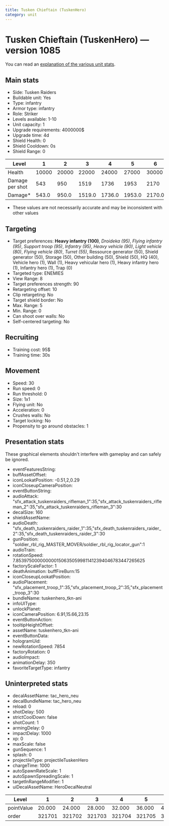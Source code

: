 ```yaml
---
title: Tusken Chieftain (TuskenHero)
category: unit
---
```


# Tusken Chieftain (TuskenHero) — version 1085

You can read an [explanation  of the various unit stats](unitexplained.md).

## Main stats

  * Side: Tusken Raiders
  * Buildable unit: Yes
  * Type: infantry
  * Armor type: infantry
  * Role: Striker
  * Levels available: 1-10
  * Unit capacity: 1
  * Upgrade requirements: 4000000$
  * Upgrade time: 4d
  * Shield Health: 0
  * Shield Cooldown: 0s
  * Shield Range: 0

|Level          |1    |2    |3     |4     |5     |6     |7     |8     |9     |10    |
|---------------|-----|-----|------|------|------|------|------|------|------|------|
|Health         |10000|20000|22000 |24000 |27000 |30000 |33000 |36000 |39000 |45000 |
|Damage per shot|543  |950  |1519  |1736  |1953  |2170  |2387  |2604  |2821  |3255  |
|Damage*        |543.0|950.0|1519.0|1736.0|1953.0|2170.0|2387.0|2604.0|2821.0|3255.0|

* These values are not necessarily accurate and may be inconsistent with other values

## Targeting

  * Target preferences: **Heavy infantry (100)**, _Droideka (95)_, _Flying infantry (95)_, _Support troop (95)_, _Infantry (95)_, _Heavy vehicle (90)_, _Light vehicle (80)_, _Flying vehicle (80)_, _Turret (55)_, Ressource generator (50), Shield generator (50), Storage (50), Other building (50), Shield (50), HQ (40), Vehicle hero (1), Wall (1), Heavy vehicular hero (1), Heavy infantry hero (1), Infantry hero (1), Trap (0)
  * Targeted type: ENEMIES
  * View Range: 8
  * Target preferences strength: 90
  * Retargeting offset: 10
  * Clip retargeting: No
  * Target shield border: No
  * Max. Range: 5
  * Min. Range: 0
  * Can shoot over walls: No
  * Self-centered targeting: No

## Recruiting

  * Training cost: 95$
  * Training time: 30s

## Movement

  * Speed: 30
  * Run speed: 0
  * Run threshold: 0
  * Size: 1x1
  * Flying unit: No
  * Acceleration: 0
  * Crushes walls: No
  * Target locking: No
  * Propensity to go around obstacles: 1

## Presentation stats

These graphical elements shouldn't interfere with gameplay and can safely be ignored.

  * eventFeaturesString: 
  * buffAssetOffset: 
  * iconLookatPosition: -0.51,2,0.29
  * iconCloseupCameraPosition: 
  * eventButtonString: 
  * audioAttack: "sfx_attack_tuskenraiders_rifleman_1":35,"sfx_attack_tuskenraiders_rifleman_2":35,"sfx_attack_tuskenraiders_rifleman_3":30
  * decalSize: 160
  * shieldAssetName: 
  * audioDeath: "sfx_death_tuskenraiders_raider_1":35,"sfx_death_tuskenraiders_raider_2":35,"sfx_death_tuskenraiders_raider_3":30
  * gunPosition: "soldier_rbl_rig_MASTER_MOVER/soldier_rbl_rig_locator_gun":1
  * audioTrain: 
  * rotationSpeed: 7.8539750000000001506350599811412394046783447265625
  * factoryScaleFactor: 1
  * deathAnimation: buffFireBurn:15
  * iconCloseupLookatPosition: 
  * audioPlacement: "sfx_placement_troop_1":35,"sfx_placement_troop_2":35,"sfx_placement_troop_3":30
  * bundleName: tuskenhero_tkn-ani
  * infoUIType: 
  * unlockPlanet: 
  * iconCameraPosition: 6.91,15.66,23.15
  * eventButtonAction: 
  * tooltipHeightOffset: 
  * assetName: tuskenhero_tkn-ani
  * eventButtonData: 
  * hologramUid: 
  * newRotationSpeed: 7854
  * factoryRotation: 0
  * audioImpact: 
  * animationDelay: 350
  * favoriteTargetType: infantry

## Uninterpreted stats

  * decalAssetName: tac_hero_neu
  * decalBundleName: tac_hero_neu
  * reload: 0
  * shotDelay: 500
  * strictCoolDown: false
  * shotCount: 1
  * armingDelay: 0
  * impactDelay: 1000
  * xp: 0
  * maxScale: false
  * gunSequence: 1
  * splash: 0
  * projectileType: projectileTuskenHero
  * chargeTime: 1000
  * autoSpawnRateScale: 1
  * autoSpawnSpreadingScale: 1
  * targetInRangeModifier: 1
  * uiDecalAssetName: HeroDecalNeutral

|Level     |1     |2     |3     |4     |5     |6     |7     |8     |9     |10    |
|----------|------|------|------|------|------|------|------|------|------|------|
|pointValue|20.000|24.000|28.000|32.000|36.000|40.000|44.000|48.000|52.000|60.000|
|order     |321701|321702|321703|321704|321705|321706|321707|321708|321709|321710|

